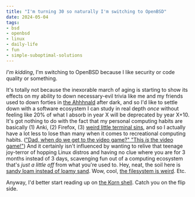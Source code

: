```yaml
---
title: "I'm turning 30 so naturally I'm switching to OpenBSD"
date: 2024-05-04
tags: 
- bsd
- openbsd
- linux
- daily-life
- fun
- simple-suboptimal-solutions
---
```



*I'm kidding*, I'm switching to OpenBSD because I like security or code
quality or something.

It's totally not because the inexorable march of aging is starting to show its
effects on my ability to down necessary-evil trivia like me and my friends 
used to down forties in [the Ahhhnald](https://arboretum.harvard.edu/) after dark,
and so I'd like to settle down with a software ecosystem I can study in real
depth *once* without feeling like 20% of what I absorb in year X will be 
deprecated by year X+10.
It's got
nothing to do with the fact that my personal computing habits are basically
(1) Anki, 
(2) Firefox, 
(3) [weird little terminal sins](https://andrew-quinn.me/cli/),
and so I actually have a lot less to lose than many when it comes to recreational
computing habits. (["Dad, when do we get to the video game?" "This *is* the video game!"](https://www.youtube.com/watch?v=6i_7KSBvzHU))
And it certainly isn't influenced by wanting to relive
that teenage joy-terror of hopping Linux distros and having no clue where
you are for 3 months instead of 3 days, scavenging fun out of a computing
ecosystem that's *just a little off* from what you're used to. Hey, neat,
  the soil here is [sandy loam instead of loamy sand](https://www.infohow.org/wp-content/uploads/2012/11/Soil-Triangle.jpg). Wow, cool,
[the filesystem is weird](https://why-openbsd.rocks/fact/ffs2/). Etc.

Anyway, I'd better start reading up on [the Korn shell](https://stackoverflow.com/questions/74844/bash-or-kornshell-ksh/6985612#6985612). Catch you on the flip side.
